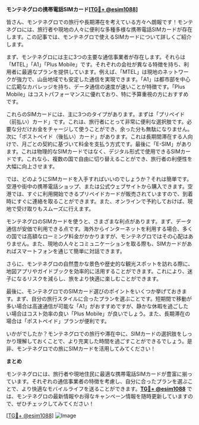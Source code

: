 **モンテネグロの携帯電話SIMカード[[TG💪+ @esim1088](https://t.me/s/esim1088)]**

皆さん、モンテネグロでの旅行や長期滞在を考えている方々へ朗報です！モンテネグロには、旅行者や現地の人々に便利な多種多様な携帯電話SIMカードが存在します。この記事では、モンテネグロで使えるSIMカードについて詳しくご紹介します。

まず、モンテネグロには主に3つの主要な通信事業者が存在します。それらは「MTEL」「A1」「Plus Mobile」です。それぞれの会社が異なる特徴を持ち、利用者に最適なプランを提供しています。例えば、「MTEL」は現地のネットワークが強力で、山岳地域でも安定した通信を実現できます。「A1」は都市部を中心に広範なカバレッジを持ち、データ通信の速度が速いことが特徴です。「Plus Mobile」はコストパフォーマンスに優れており、特に予算重視の方におすすめです。

これらのSIMカードには、主に3つのタイプがあります。まずは「プリペイド（前払い）カード」です。これは、旅行者にとって非常に便利な選択肢です。必要な分だけお金をチャージして使うことができ、余った分も無駄になりません。次に「ポストペイド（後払い）カード」があります。これは長期間滞在する人向けで、月ごとの契約に基づいて料金を支払う方式です。最後に「E-SIM」があります。これは物理的なSIMカードではなく、デジタル形式で使用できるSIMカードです。これなら、複数の国で自由に切り替えることができ、旅行者の利便性を大幅に向上させます。

では、どのようにSIMカードを入手すればいいのでしょうか？それは簡単です。空港や街中の携帯電話ショップ、または公式ウェブサイトから購入できます。空港では、すぐに利用開始できるプリペイドカードが販売されていますので、到着時にすぐに連絡を取ることができます。また、オンラインで予約しておけば、現地で受け取りもスムーズに行えます。

モンテネグロのSIMカードを使うと、さまざまな利点があります。まず、データ通信が安価で利用できる点です。海外からインターネットを利用する場合、多くの国では高額なローミング料金がかかりますが、モンテネグロではその心配はありません。また、現地の人々とコミュニケーションを取る際も、SIMカードがあればスマートフォンを通じて簡単に対話できます。

さらに、モンテネグロの自然豊かな景色や歴史的な観光スポットを訪れる際に、地図アプリやガイドブックを効率的に活用することができます。これにより、迷子になるリスクを減らし、旅をより快適に楽しむことができます。

最後に、モンテネグロでのSIMカード選びのポイントをいくつか挙げておきます。まず、自分の旅行スタイルに合ったプランを選ぶことです。短期間で移動が多い場合は高速通信が可能な「A1」がおすすめですが、静かな休暇を過ごしたい場合はコスト効率の良い「Plus Mobile」が良いでしょう。また、長期滞在の場合は「ポストペイド」プランが便利です。

いかがでしたか？モンテネグロでの旅行や滞在中に、SIMカードの選択肢をしっかり理解しておくことで、より充実した時間を過ごすことができるでしょう。是非、モンテネグロでの旅にSIMカードを活用してみてください！

**まとめ**

モンテネグロには、旅行者や現地住民に最適な携帯電話SIMカードが豊富に揃っています。それぞれの通信事業者の特徴を考慮し、自分に合ったプランを選ぶことで、より快適なモバイルライフを送ることができます。**[TG💪+ @esim1088](https://t.me/s/esim1088)** では、モンテネグロの最新情報やお得なキャンペーン情報を随時更新していますので、ぜひチェックしてみてください！

[[TG💪+ @esim1088](https://t.me/s/esim1088)] 
![Image](https://i.postimg.cc/Y0z9fWf4/image.png)